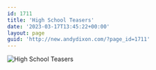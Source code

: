 ```yaml
---
id: 1711
title: 'High School Teasers'
date: '2023-03-17T13:45:22+00:00'
layout: page
guid: 'http://new.andydixon.com/?page_id=1711'
---
```


![High School Teasers](https://i0.wp.com/assets.g8x2.ldn.idrivee2-23.com/posters/High%20School%20Teasers%2001.jpg?w=1200&ssl=1 "High School Teasers")